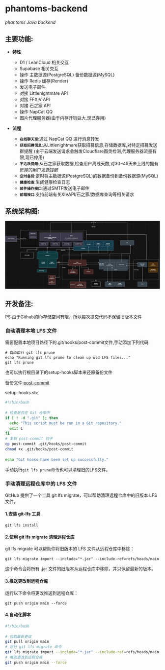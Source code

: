 # phantoms-backend
_phantoms Java backend_

## 主要功能:
- **特性**
    - D1 / LeanCloud 相关交互
    - Supabase 相关交互
    - 操作 主数据源(PostgreSQL) 备份数据源(MySQL)
    - 操作 Redis 缓存(Render)
    - 发送电子邮件
    - 对接 Littlenightmare API
    - 对接 FFXIV API
    - 对接 石之家 API
    - 操作 NapCat QQ
    - 图片代理服务器(由于内存开销巨大,现已弃用)

- **流程**
    - **`在线聊天室`**:通过 NapCat QQ 进行消息转发
    - **`获取招募信息`**:从Littlenightmare获取招募信息,存储数据库,对特定招募发送群提醒
         (由于云端发送请求会触发Cloudflare图灵检测,代理服务器流量有限,现已停用)
    - **`不活跃提醒`**:从石之家获取数据,检查用户离线天数,对30~45天未上线的拥有房屋的用户发送提醒
    - **`定时备份`**:定时将主数据源(PostgreSQL)的数据备份到备份数据源(MySQL)
    - **`健康检查`**:生成健康检查日志
    - **`邮件操作接口`**:通过SMTP发送电子邮件
    - **`前端接口`**:支持前端有关XIVAPI/石之家/数据库查询等相关请求

## 系统架构图:
![Phantoms.jpg](data/Phantoms.jpg)

## 开发备注:
PS:由于Github的lfs存储空间有限，所以每次提交代码不保留旧版本文件
### 自动清理本地 LFS 文件

需要配置本地项目路径下的.git/hooks/post-commit文件,手动添加下列代码:

```
# 自动运行 git lfs prune
echo "Running git lfs prune to clean up old LFS files..."
git lfs prune
```

也可以执行根目录下的setup-hooks脚本来还原备份文件

备份文件:[post-commit](post-commit)

setup-hooks.sh:
```Bash
#!/bin/bash

# 检查是否在 Git 仓库中
if [ ! -d ".git" ]; then
  echo "This script must be run in a Git repository."
  exit 1
fi
# 复制 post-commit 钩子
cp post-commit .git/hooks/post-commit
chmod +x .git/hooks/post-commit

echo "Git hooks have been set up successfully."
```

手动执行`git lfs prune`命令也可以清理旧的LFS文件。

### 手动清理远程仓库中的 LFS 文件
GitHub 提供了一个工具 git lfs migrate，可以帮助清理远程仓库中的旧版本 LFS 文件。

#### 1.安装 git-lfs 工具
`git lfs install`

#### 2.使用 git lfs migrate 清理远程仓库

git lfs migrate 可以帮助你将旧版本的 LFS 文件从远程仓库中移除：

`git lfs migrate import --include="*.jar" --include-ref=refs/heads/main`

这个命令会将所有 .jar 文件的旧版本从远程仓库中移除，并只保留最新的版本。

#### 3.推送更改到远程仓库
运行以下命令将更改推送到远程仓库：

`git push origin main --force`

#### 4.自动化脚本
```Bash
#!/bin/bash

# 拉取最新更改
git pull origin main
# 运行 git lfs migrate 命令
git lfs migrate import --include="*.jar" --include-ref=refs/heads/main
# 推送更改到远程仓库
git push origin main --force
```

